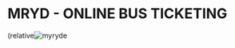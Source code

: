 # MRYD - ONLINE BUS TICKETING 

(relative![myryde](https://github.com/Dekin0Linux/MRYD/assets/116682064/a927f2f6-d99e-4cb3-a343-e95328da0fa1)

